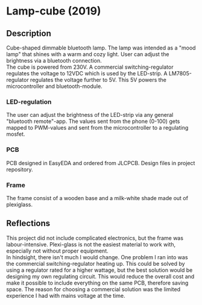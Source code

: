 # Lamp-cube (2019)

## Description
Cube-shaped dimmable bluetooth lamp. The lamp was intended as a "mood lamp" that shines with a warm and cozy light. User can adjust the brightness via a bluetooth connection.<br />
The cube is powered from 230V. A commercial switching-regulator regulates the voltage to 12VDC which is used by the LED-strip. A LM7805-regulator regulates the voltage further to 5V. This 5V powers the microcontroller and bluetooth-module.

### LED-regulation
The user can adjust the brightness of the LED-strip via any general "bluetooth remote"-app. The values sent from the phone (0-100) gets mapped to PWM-values and sent from the microcontroller to a regulating mosfet. 

### PCB
PCB designed in EasyEDA and ordered from JLCPCB. Design files in project repository.

### Frame
The frame consist of a wooden base and a milk-white shade made out of plexiglass.

## Reflections
This project did not include complicated electronics, but the frame was labour-intensive. Plexi-glass is not the easiest material to work with, especially not without proper equipment.<br /> 
In hindsight, there isn't much I would change. One problem I ran into was the commercial switching-regulator heating up. This could be solved by using a regulator rated for a higher wattage, but the best solution would be designing my own regulating circuit. This would reduce the overall cost and make it possible to include everything on the same PCB, therefore saving space. The reason for choosing a commercial solution was the limited experience I had with mains voltage at the time.   
